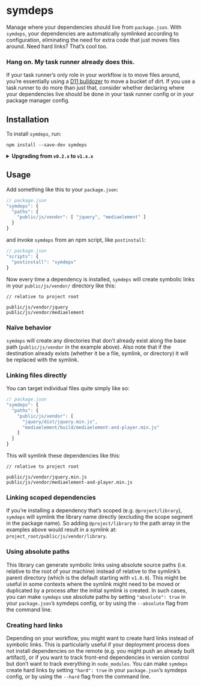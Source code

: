# symdeps
Manage where your dependencies should live from `package.json`. With `symdeps`,
your dependencies are automatically symlinked according to configuration,
eliminating the need for extra code that just moves files around. Need hard
links? That’s cool too.

### Hang on. My task runner already does this.
If your task runner’s only role in your workflow is to move files around, you’re
essentially using a [D11 bulldozer](https://en.wikipedia.org/wiki/Caterpillar_D11)
to move a bucket of dirt. If you use a task runner to do more than just that,
consider whether declaring where your dependencies live should be done in your
task runner config or in your package manager config.

## Installation
To install `symdeps`, run:
```
npm install --save-dev symdeps
```

<details>
<summary><strong>Upgrading from <code>v0.2.x</code> to <code>v1.x.x</code></strong></summary>

The switch from `v0.2.x` to `v1.0.0` or later _should_ be seamless for most
workflows, but there is one fundamental difference in the way this library
operates, so a new major version was created to be safe. `v0.2.2` and below
created symlinks using absolute paths (that is, paths relative to the root of
your environment).  For example, a symlink created at:

```
/Users/testy-mctestface/projects/project-name/js/build/libs/dependency.min.js
```

might point to:

```
/Users/testy-mctestface/projects/project-name/node_modules/dependency-name/dist/dependency.min.js
```

Starting with `v1.0.0`, `symdeps` uses paths relative to the symlink’s parent
directory. This means that the sample link described above would get the
following path to the source file instead of an absolute path:

```
../../../node_modules/dependency-name/dist/dependency.min.js
```

This is a more nimble implementation because symlinks created in one context
(say, directly in your local environment) will still be valid in a different
context (say, a docker container running on your machine, as is the case when
using something like [Lando](https://lando.dev)). They also work if you move
the project location or if you deploy an artifact to a remote environment where
you don’t want to run npm commands.

Chances are you won’t run into issues when upgrading to `v1.0.0` or later, but
if you do, it’s probably because your project has a dependency on these paths
being absolute. In that case, try [using the absolute option](#using-absolute-paths)
in your `symdeps` config and you should be fine.

Please feel free to [open a ticket](https://github.com/agarzola/symdeps/issues/new)
if you’re still running into issues with this upgrade.
</details>

## Usage
Add something like this to your `package.json`:
```javascript
// package.json
"symdeps": {
  "paths": {
    "public/js/vendor": [ "jquery", "mediaelement" ]
  }
}
```

and invoke `symdeps` from an npm script, like `postinstall`:
```javascript
// package.json
"scripts": {
  "postinstall": "symdeps"
}
```

Now every time a dependency is installed, `symdeps` will create symbolic links
in your `public/js/vendor/` directory like this:
```
// relative to project root

public/js/vendor/jquery
public/js/vendor/mediaelement
```

### Naïve behavior
`symdeps` will create any directories that don’t already exist along the base
path (`public/js/vendor` in the example above). Also note that if the
destination already exists (whether it be a file, symlink, or directory) it
will be replaced with the symlink.

### Linking files directly
You can target individual files quite simply like so:
```javascript
// package.json
"symdeps": {
  "paths": {
    "public/js/vendor": [
      "jquery/dist/jquery.min.js",
      "mediaelement/build/mediaelement-and-player.min.js"
    ]
  }
}
```

This will symlink these dependencies like this:
```
// relative to project root

public/js/vendor/jquery.min.js
public/js/vendor/mediaelement-and-player.min.js
```

### Linking scoped dependencies
If you’re installing a dependency that’s scoped (e.g. `@project/library`),
`symdeps` will symlink the library name directly (excluding the scope segment
in the package name). So adding `@project/library` to the path array in the
examples above would result in a symlink at:
`project_root/public/js/vendor/library`.

### Using absolute paths
This library can generate symbolic links using absolute source paths (i.e.
relative to the root of your machine) instead of relative to the symlink’s
parent directory (which is the default starting with `v1.0.0`). This might be
useful in some contexts where the symlink might need to be moved or duplicated
by a process after the initial symlink is created. In such cases, you can make
`symdeps` use absolute paths by setting `"absolute": true` in your
`package.json`’s symdeps config, or by using the `--absolute` flag from the
command line.

### Creating hard links
Depending on your workflow, you might want to create hard links instead of
symbolic links. This is particularly useful if your deployment process does not
install dependencies on the remote (e.g. you might push an already built
artifact), or if you want to track front-end dependencies in version control
but don’t want to track everything in `node_modules`. You can make `symdeps`
create hard links by setting `"hard": true` in your `package.json`’s symdeps
config, or by using the `--hard` flag from the command line.
